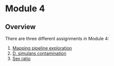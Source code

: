 # **Module 4**

## Overview
There are three different assignments in Module 4:

1.  [Mapping pipeline exploration](/Module_2/mapping_pipeline_output.md)
2.  [D. simulans contamination](/Module_4/simulans_instructions.md)
3.  [Sex ratio](/Module_4/sex_ratio.md)
